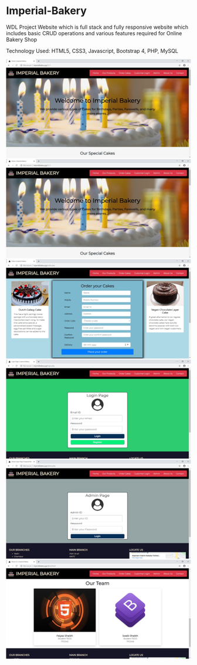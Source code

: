 # Imperial-Bakery
WDL Project Website which is full stack and fully responsive website which includes basic CRUD operations and various features required for Online Bakery Shop

Technology Used: HTML5, CSS3, Javascript, Bootstrap 4, PHP, MySQL

![](Screenshots/1.jpg)
![](Screenshots/2.jpg)
![](Screenshots/3.jpg)
![](Screenshots/4.jpg)
![](Screenshots/5.jpg)
![](Screenshots/6.jpg)
